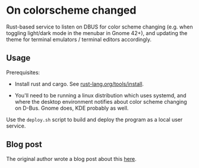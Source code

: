 # On colorscheme changed

Rust-based service to listen on DBUS for color scheme changing (e.g. when toggling light/dark mode in the menubar in Gnome 42+),
and updating the theme for terminal emulators / terminal editors accordingly.

## Usage

Prerequisites:

  * Install rust and cargo. See [rust-lang.org/tools/install](https://www.rust-lang.org/tools/install).

  * You'll need to be running a linux distribution which uses systemd, and where the desktop environment
    notifies about color scheme changing on D-Bus. Gnome does, KDE probably as well.

Use the `deploy.sh` script to build and deploy the program as a local user service.

## Blog post

The original author wrote a blog post about this [here](https://www.christianfosli.com/posts/2024-on-colorscheme-changed/).
